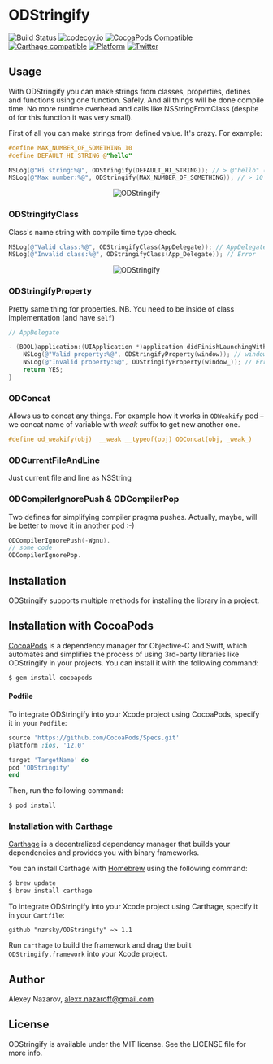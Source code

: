 # ODStringify

[![Build Status](https://app.travis-ci.com/nzrsky/ODStringify.svg?branch=master)](https://app.travis-ci.com/nzrsky/ODStringify)
[![codecov.io](https://codecov.io/github/nzrsky/ODStringify/coverage.svg?branch=master)](https://codecov.io/github/nzrsky/ODStringify?branch=master)
[![CocoaPods Compatible](https://img.shields.io/cocoapods/v/ODStringify.svg)](https://img.shields.io/cocoapods/v/ODStringify.svg)
[![Carthage compatible](https://img.shields.io/badge/Carthage-compatible-4BC51D.svg?style=flat)](https://github.com/Carthage/Carthage)
[![Platform](https://img.shields.io/cocoapods/p/ODStringify.svg?style=flat)](http://cocoadocs.org/docsets/ODStringify)
[![Twitter](https://img.shields.io/badge/twitter-@nzrsky-blue.svg?style=flat)](http://twitter.com/nzrsky)


## Usage

With ODStringify you can make strings from classes, properties, defines and functions
using one function. Safely. 
And all things will be done compile time.
No more runtime overhead and calls like NSStringFromClass 
(despite of for this function it was very small).

First of all you can make strings from defined value. It's crazy. For example:
```objective-c
#define MAX_NUMBER_OF_SOMETHING 10
#define DEFAULT_HI_STRING @"hello"

NSLog(@"Hi string:%@", ODStringify(DEFAULT_HI_STRING)); // > @"hello" (@"@\"hello\"")
NSLog(@"Max number:%@", ODStringify(MAX_NUMBER_OF_SOMETHING)); // > 10 (@"10")
```
<p align="center" >
  <img src="https://github.com/nzrsky/ODStringify/blob/master/assets/1.png?raw=true" alt="ODStringify">
</p>

### ODStringifyClass
Class's name string with compile time type check.
```objective-c
NSLog(@"Valid class:%@", ODStringifyClass(AppDelegate)); // AppDelegate
NSLog(@"Invalid class:%@", ODStringifyClass(App_Delegate)); // Error
```
<p align="center" >
  <img src="https://github.com/nzrsky/ODStringify/blob/master/assets/2.png?raw=true" alt="ODStringify">
</p>

### ODStringifyProperty
Pretty same thing for properties.
NB. You need to be inside of class implementation (and have `self`)
```objective-c
// AppDelegate

- (BOOL)application:(UIApplication *)application didFinishLaunchingWithOptions:(NSDictionary *)launchOptions {
    NSLog(@"Valid property:%@", ODStringifyProperty(window)); // window
    NSLog(@"Invalid property:%@", ODStringifyProperty(window_)); // Error
    return YES;
}
```

### ODConcat
Allows us to concat any things. For example how it works in `ODWeakify` pod –
we concat name of variable with _weak_ suffix to get new another one.

```objective-c
#define od_weakify(obj)  __weak __typeof(obj) ODConcat(obj, _weak_)
```

### ODCurrentFileAndLine
Just current file and line as NSString

### ODCompilerIgnorePush & ODCompilerPop
Two defines for simplifying compiler pragma pushes. Actually, maybe, will be better to move it in another pod :-)

```objective-c
ODCompilerIgnorePush(-Wgnu).
// some code
ODCompilerIgnorePop.
```

## Installation
ODStringify supports multiple methods for installing the library in a project.

## Installation with CocoaPods

[CocoaPods](http://cocoapods.org) is a dependency manager for Objective-C and Swift, which automates and simplifies the process of using 3rd-party libraries like ODStringify in your projects. You can install it with the following command:

```bash
$ gem install cocoapods
```

#### Podfile

To integrate ODStringify into your Xcode project using CocoaPods, specify it in your `Podfile`:

```ruby
source 'https://github.com/CocoaPods/Specs.git'
platform :ios, '12.0'

target 'TargetName' do
pod 'ODStringify'
end
```

Then, run the following command:

```bash
$ pod install
```

### Installation with Carthage

[Carthage](https://github.com/Carthage/Carthage) is a decentralized dependency manager that builds your dependencies and provides you with binary frameworks.

You can install Carthage with [Homebrew](http://brew.sh/) using the following command:

```bash
$ brew update
$ brew install carthage
```

To integrate ODStringify into your Xcode project using Carthage, specify it in your `Cartfile`:

```ogdl
github "nzrsky/ODStringify" ~> 1.1
```

Run `carthage` to build the framework and drag the built `ODStringify.framework` into your Xcode project.


## Author

Alexey Nazarov, alexx.nazaroff@gmail.com

## License

ODStringify is available under the MIT license. See the LICENSE file for more info.
